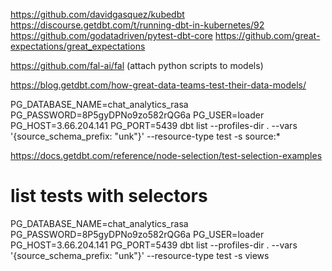 https://github.com/davidgasquez/kubedbt
https://discourse.getdbt.com/t/running-dbt-in-kubernetes/92
https://github.com/godatadriven/pytest-dbt-core
https://github.com/great-expectations/great_expectations

https://github.com/fal-ai/fal (attach python scripts to models)

https://blog.getdbt.com/how-great-data-teams-test-their-data-models/

PG_DATABASE_NAME=chat_analytics_rasa PG_PASSWORD=8P5gyDPNo9zo582rQG6a PG_USER=loader PG_HOST=3.66.204.141 PG_PORT=5439 dbt list --profiles-dir . --vars '{source_schema_prefix: "unk"}' --resource-type test -s source:*

https://docs.getdbt.com/reference/node-selection/test-selection-examples


# list tests with selectors

PG_DATABASE_NAME=chat_analytics_rasa PG_PASSWORD=8P5gyDPNo9zo582rQG6a PG_USER=loader PG_HOST=3.66.204.141 PG_PORT=5439 dbt list --profiles-dir . --vars '{source_schema_prefix: "unk"}' --resource-type test -s views